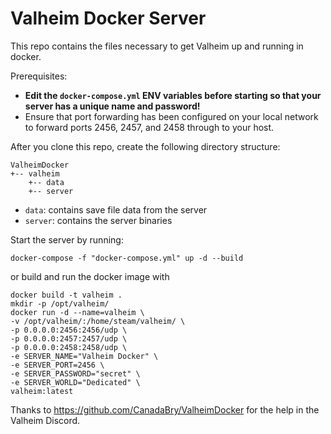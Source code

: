 # Valheim Docker Server

This repo contains the files necessary to get Valheim up and running in docker.

Prerequisites:

- **Edit the `docker-compose.yml` ENV variables before starting so that your server has a unique name and password!**
- Ensure that port forwarding has been configured on your local network to forward ports 2456, 2457, and 2458 through to your host.

After you clone this repo, create the following directory structure:

    ValheimDocker
    +-- valheim
        +-- data
        +-- server

- `data`: contains save file data from the server
- `server`: contains the server binaries

Start the server by running:

    docker-compose -f "docker-compose.yml" up -d --build

or build and run the docker image with

    docker build -t valheim .
    mkdir -p /opt/valheim/
    docker run -d --name=valheim \
    -v /opt/valheim/:/home/steam/valheim/ \
    -p 0.0.0.0:2456:2456/udp \
    -p 0.0.0.0:2457:2457/udp \
    -p 0.0.0.0:2458:2458/udp \
    -e SERVER_NAME="Valheim Docker" \
    -e SERVER_PORT=2456 \
    -e SERVER_PASSWORD="secret" \
    -e SERVER_WORLD="Dedicated" \
    valheim:latest

Thanks to https://github.com/CanadaBry/ValheimDocker for the help in the Valheim Discord.
